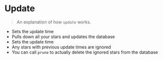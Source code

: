 # Update

> An explanation of how `update` works.

* Sets the update time
* Pulls down all your stars and updates the database
* Sets the update time
* Any stars with previous update times are ignored
* You can call `prune` to actually delete the ignored stars from the database
